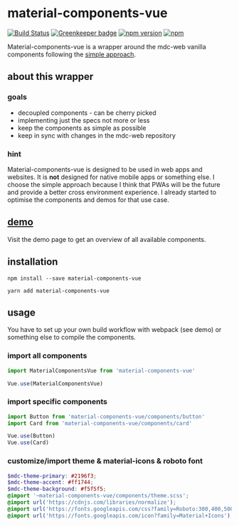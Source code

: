# material-components-vue

[![Build Status](https://travis-ci.org/matsp/material-components-vue.svg?branch=master)](https://travis-ci.org/matsp/material-components-vue) 
[![Greenkeeper badge](https://badges.greenkeeper.io/matsp/material-components-vue.svg)](https://greenkeeper.io/)
[![npm version](https://badge.fury.io/js/material-components-vue.svg)](https://badge.fury.io/js/material-components-vue)
[![npm](https://img.shields.io/npm/dt/material-components-vue.svg)](https://www.npmjs.com/package/material-components-vue)

Material-components-vue is a wrapper around the mdc-web vanilla components following the [simple approach](https://github.com/material-components/material-components-web/blob/master/docs/integrating-into-frameworks.md#the-simple-approach-wrapping-mdc-web-vanilla-components).

## about this wrapper

### goals

* decoupled components - can be cherry picked
* implementing just the specs not more or less
* keep the components as simple as possible
* keep in sync with changes in the mdc-web repository

### hint

Material-components-vue is designed to be used in web apps and websites. It is **not** designed for native mobile apps or something else. I choose the simple approach because I think that PWAs will be the future and provide a better cross environment experience. I already started to optimise the components and demos for that use case.

## [demo](https://matsp.github.io/material-components-vue)

Visit the demo page to get an overview of all available components.

## installation

```shell
npm install --save material-components-vue

yarn add material-components-vue
```

## usage

You have to set up your own build workflow with webpack (see demo) or something else
to compile the components.

### import all components
```javascript
import MaterialComponentsVue from 'material-components-vue'

Vue.use(MaterialComponentsVue)
```

### import specific components
```javascript
import Button from 'material-components-vue/components/button'
import Card from 'material-components-vue/components/card'

Vue.use(Button)
Vue.use(Card)
```

### customize/import theme & material-icons & roboto font
```scss
$mdc-theme-primary: #2196f3;
$mdc-theme-accent: #ff1744;
$mdc-theme-background: #f5f5f5;
@import '~material-components-vue/components/theme.scss';
@import url('https://cdnjs.com/libraries/normalize');
@import url('https://fonts.googleapis.com/css?family=Roboto:300,400,500');
@import url('https://fonts.googleapis.com/icon?family=Material+Icons');
```
